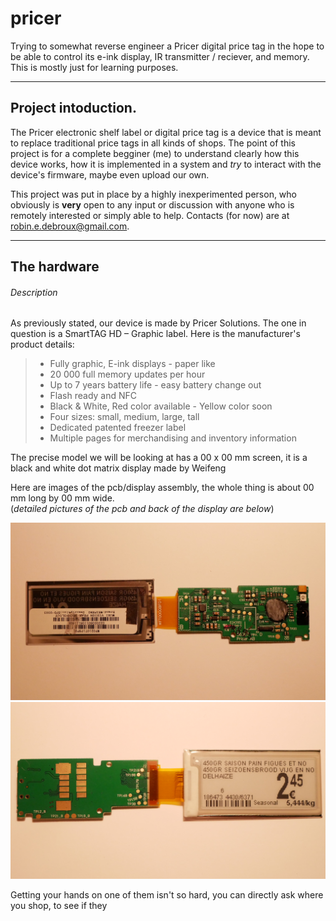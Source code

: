 # pricer
Trying to somewhat reverse engineer a Pricer digital price tag in the hope to be able to control its e-ink display, IR transmitter / reciever, and memory. This is mostly just for learning purposes.

---

## Project intoduction.

The Pricer electronic shelf label or digital price tag is a device that is meant to replace traditional price tags in all kinds of shops.
The point of this project is for a complete begginer (me) to understand clearly how this device works, how it is implemented in a system and *try* to interact with the device's firmware, maybe even upload our own.

This project was put in place by a highly inexperimented person, who obviously is **very** open to any input or discussion with anyone who is remotely interested or simply able to help. Contacts (for now) are at robin.e.debroux@gmail.com.

---

## The hardware

###### Description

As previously stated, our device is made by Pricer Solutions. The one in question is a SmartTAG HD – Graphic label. 
Here is the manufacturer's product details:

>* Fully graphic, E-ink displays - paper like
>* 20 000 full memory updates per hour
>* Up to 7 years battery life - easy battery change out
>* Flash ready and NFC
>* Black & White, Red color available - Yellow color soon
>* Four sizes: small, medium, large, tall
>* Dedicated patented freezer label
>* Multiple pages for merchandising and inventory information

The precise model we will be looking at has a 00 x 00 mm screen, it is a black and white dot matrix display made by Weifeng

Here are images of the pcb/display assembly, the whole thing is about 00 mm long by 00 mm wide.  
(*detailed pictures of the pcb and back of the display are below*)

![Photo Documentation](/docs/side-A.JPG)
![Photo Documentation](/docs/side-B.JPG)

Getting your hands on one of them isn't so hard, you can directly ask where you shop, to see if they 
